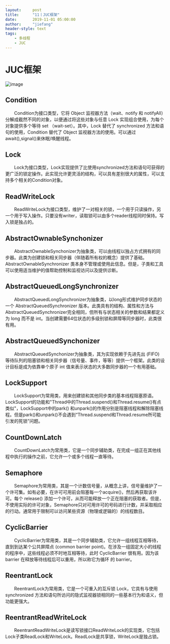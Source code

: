 ```yaml
---
layout:     post
title:      "11丨JUC框架"
date:       2019-11-01 05:00:00
author:     "jiefang"
header-style: text
tags:
    - 多线程
    - JUC
---
```

# JUC框架
![image](https://s2.ax1x.com/2019/11/01/KbYtZq.png)

## Condition
　　Condition为接口类型，它将 Object 监视器方法（wait、notify 和 notifyAll）分解成截然不同的对象，以便通过将这些对象与任意 Lock 实现组合使用，为每个对象提供多个等待 set （wait-set）。其中，Lock 替代了 synchronized 方法和语句的使用，Condition 替代了 Object 监视器方法的使用。可以通过await(),signal()来休眠/唤醒线程。
## Lock
　　Lock为接口类型，Lock实现提供了比使用synchronized方法和语句可获得的更广泛的锁定操作。此实现允许更灵活的结构，可以具有差别很大的属性，可以支持多个相关的Condition对象。
## ReadWriteLock
　　ReadWriteLock为接口类型，维护了一对相关的锁，一个用于只读操作，另一个用于写入操作。只要没有writer，读取锁可以由多个reader线程同时保持。写入锁是独占的。
## AbstractOwnableSynchonizer
　　AbstractOwnableSynchonizer为抽象类，可以由线程以独占方式拥有的同步器。此类为创建锁和相关同步器（伴随着所有权的概念）提供了基础。AbstractOwnableSynchronizer 类本身不管理或使用此信息。但是，子类和工具可以使用适当维护的值帮助控制和监视访问以及提供诊断。
## AbstractQueuedLongSynchronizer
　　AbstractQueuedLongSynchronizer为抽象类，以long形式维护同步状态的一个 AbstractQueuedSynchronizer 版本。此类具有的结构、属性和方法与 AbstractQueuedSynchronizer完全相同，但所有与状态相关的参数和结果都定义为 long 而不是 int。当创建需要64位状态的多级别锁和屏障等同步器时，此类很有用。
## AbstractQueuedSynchonizer
　　AbstractQueuedSynchonizer为抽象类，其为实现依赖于先进先出 (FIFO) 等待队列的阻塞锁和相关同步器（信号量、事件，等等）提供一个框架。此类的设计目标是成为依靠单个原子 int 值来表示状态的大多数同步器的一个有用基础。 
## LockSupport
　　LockSupport为常用类，用来创建锁和其他同步类的基本线程阻塞原语。LockSupport的功能和"Thread中的Thread.suspend()和Thread.resume()有点类似"，LockSupport中的park() 和unpark()的作用分别是阻塞线程和解除阻塞线程。但是park()和unpark()不会遇到“Thread.suspend和Thread.resume所可能引发的死锁”问题。
## CountDownLatch
　　CountDownLatch为常用类，它是一个同步辅助类，在完成一组正在其他线程中执行的操作之前，它允许一个或多个线程一直等待。
## Semaphore
　　Semaphore为常用类，其是一个计数信号量，从概念上讲，信号量维护了一个许可集。如有必要，在许可可用前会阻塞每一个acquire()，然后再获取该许可。每个 release() 添加一个许可，从而可能释放一个正在阻塞的获取者。但是，不使用实际的许可对象，Semaphore只对可用许可的号码进行计数，并采取相应的行动。通常用于限制可以访问某些资源（物理或逻辑的）的线程数目。
## CyclicBarrier
　　CyclicBarrier为常用类，其是一个同步辅助类，它允许一组线程互相等待，直到到达某个公共屏障点 (common barrier point)。在涉及一组固定大小的线程的程序中，这些线程必须不时地互相等待，此时 CyclicBarrier 很有用。因为该 barrier 在释放等待线程后可以重用，所以称它为循环 的 barrier。
## ReentrantLock
　　ReentrantLock为常用类，它是一个可重入的互斥锁 Lock，它具有与使用 synchronized 方法和语句所访问的隐式监视器锁相同的一些基本行为和语义，但功能更强大。
## ReentrantReadWriteLock
　　ReentrantReadWriteLock是读写锁接口ReadWriteLock的实现类，它包括Lock子类ReadLock和WriteLock。ReadLock是共享锁，WriteLock是独占锁。